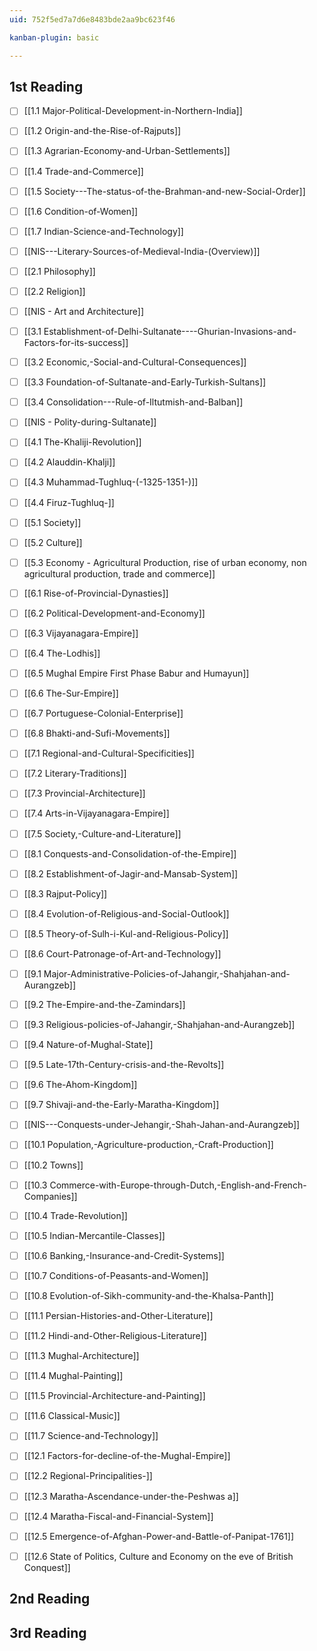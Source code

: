 ```yaml
---
uid: 752f5ed7a7d6e8483bde2aa9bc623f46

kanban-plugin: basic

---
```


## 1st Reading

- [ ] [[1.1 Major-Political-Development-in-Northern-India]]
- [ ] [[1.2 Origin-and-the-Rise-of-Rajputs]]
- [ ] [[1.3 Agrarian-Economy-and-Urban-Settlements]]
- [ ] [[1.4 Trade-and-Commerce]]
- [ ] [[1.5 Society---The-status-of-the-Brahman-and-new-Social-Order]]
- [ ] [[1.6 Condition-of-Women]]
- [ ] [[1.7 Indian-Science-and-Technology]]
- [ ] [[NIS---Literary-Sources-of-Medieval-India-(Overview)]]
- [ ] [[2.1 Philosophy]]
- [ ] [[2.2 Religion]]
- [ ] [[NIS - Art and Architecture]]
- [ ] [[3.1 Establishment-of-Delhi-Sultanate----Ghurian-Invasions-and-Factors-for-its-success]]
- [ ] [[3.2 Economic,-Social-and-Cultural-Consequences]]
- [ ] [[3.3 Foundation-of-Sultanate-and-Early-Turkish-Sultans]]
- [ ] [[3.4 Consolidation---Rule-of-Iltutmish-and-Balban]]
- [ ] [[NIS - Polity-during-Sultanate]]
- [ ] [[4.1 The-Khaliji-Revolution]]
- [ ] [[4.2 Alauddin-Khalji]]
- [ ] [[4.3 Muhammad-Tughluq-(-1325-1351-)]]
- [ ] [[4.4 Firuz-Tughluq-]]
- [ ] [[5.1 Society]]
- [ ] [[5.2 Culture]]
- [ ] [[5.3 Economy - Agricultural Production, rise of urban economy, non agricultural production, trade and commerce]]
- [ ] [[6.1 Rise-of-Provincial-Dynasties]]
- [ ] [[6.2 Political-Development-and-Economy]]
- [ ] [[6.3 Vijayanagara-Empire]]
- [ ] [[6.4 The-Lodhis]]
- [ ] [[6.5 Mughal Empire First Phase Babur and Humayun]]
- [ ] [[6.6 The-Sur-Empire]]
- [ ] [[6.7 Portuguese-Colonial-Enterprise]]
- [ ] [[6.8 Bhakti-and-Sufi-Movements]]
- [ ] [[7.1 Regional-and-Cultural-Specificities]]
- [ ] [[7.2 Literary-Traditions]]
- [ ] [[7.3 Provincial-Architecture]]
- [ ] [[7.4 Arts-in-Vijayanagara-Empire]]
- [ ] [[7.5 Society,-Culture-and-Literature]]
- [ ] [[8.1 Conquests-and-Consolidation-of-the-Empire]]
- [ ] [[8.2 Establishment-of-Jagir-and-Mansab-System]]
- [ ] [[8.3 Rajput-Policy]]
- [ ] [[8.4 Evolution-of-Religious-and-Social-Outlook]]
- [ ] [[8.5 Theory-of-Sulh-i-Kul-and-Religious-Policy]]
- [ ] [[8.6 Court-Patronage-of-Art-and-Technology]]
- [ ] [[9.1 Major-Administrative-Policies-of-Jahangir,-Shahjahan-and-Aurangzeb]]
- [ ] [[9.2 The-Empire-and-the-Zamindars]]
- [ ] [[9.3 Religious-policies-of-Jahangir,-Shahjahan-and-Aurangzeb]]
- [ ] [[9.4 Nature-of-Mughal-State]]
- [ ] [[9.5 Late-17th-Century-crisis-and-the-Revolts]]
- [ ] [[9.6 The-Ahom-Kingdom]]
- [ ] [[9.7 Shivaji-and-the-Early-Maratha-Kingdom]]
- [ ] [[NIS---Conquests-under-Jehangir,-Shah-Jahan-and-Aurangzeb]]
- [ ] [[10.1 Population,-Agriculture-production,-Craft-Production]]
- [ ] [[10.2 Towns]]
- [ ] [[10.3 Commerce-with-Europe-through-Dutch,-English-and-French-Companies]]
- [ ] [[10.4 Trade-Revolution]]
- [ ] [[10.5 Indian-Mercantile-Classes]]
- [ ] [[10.6 Banking,-Insurance-and-Credit-Systems]]
- [ ] [[10.7 Conditions-of-Peasants-and-Women]]
- [ ] [[10.8 Evolution-of-Sikh-community-and-the-Khalsa-Panth]]
- [ ] [[11.1 Persian-Histories-and-Other-Literature]]
- [ ] [[11.2 Hindi-and-Other-Religious-Literature]]
- [ ] [[11.3 Mughal-Architecture]]
- [ ] [[11.4 Mughal-Painting]]
- [ ] [[11.5 Provincial-Architecture-and-Painting]]
- [ ] [[11.6 Classical-Music]]
- [ ] [[11.7 Science-and-Technology]]
- [ ] [[12.1 Factors-for-decline-of-the-Mughal-Empire]]
- [ ] [[12.2 Regional-Principalities-]]
- [ ] [[12.3 Maratha-Ascendance-under-the-Peshwas a]]
- [ ] [[12.4 Maratha-Fiscal-and-Financial-System]]
- [ ] [[12.5 Emergence-of-Afghan-Power-and-Battle-of-Panipat-1761]]
- [ ] [[12.6 State of Politics, Culture and Economy on the eve of British Conquest]]


## 2nd Reading



## 3rd Reading



